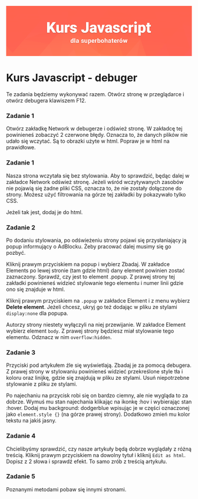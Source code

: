 ![](../../kursjs.png)

# Kurs Javascript - debuger


Te zadania będziemy wykonywać razem.
Otwórz stronę w przeglądarce i otwórz debugera klawiszem F12.

### Zadanie 1
Otwórz zakładkę Network w debugerze i odśwież stronę. W zakładcę tej powinieneś zobaczyć 2 czerwone błędy. Oznacza to, że danych plików nie udało się wczytać. Są to obrazki użyte w html. Popraw je w html na prawidłowe.

### Zadanie 1
Nasza strona wczytała się bez stylowania. Aby to sprawdzić, będąc dalej w zakładce Network odśwież stronę. Jeżeli wśród wczytywanych zasobów nie pojawią się żadne pliki CSS, oznacza to, że nie zostały dołączone do strony. Możesz użyć filtrowania na górze tej zakładki by pokazywało tylko CSS.

Jeżeli tak jest, dodaj je do html.

### Zadanie 2
Po dodaniu stylowania, po odświeżeniu strony pojawi się przysłaniający ją popup informujący o AdBlocku. Żeby pracować dalej musimy się go pozbyć.

Kliknij prawym przyciskiem na popup i wybierz Zbadaj.
W zakładce Elements po lewej stronie (tam gdzie html) dany element powinien zostać zaznaczony. Sprawdź, czy jest to element .popup. Z prawej strony tej zakładki powinieneś widzieć stylowanie tego elementu i numer linii gdzie ono się znajduje w html.

Kliknij prawym przyciskiem na `.popup` w zakładce Element i z menu wybierz **Delete element**.
Jeżeli chcesz, ukryj go też dodając w pliku ze stylami `display:none` dla popupa.

Autorzy strony niestety wyłączyli na niej przewijanie. W zakładce Element wybierz element `body`. Z prawej strony będziesz miał stylowanie tego elementu. Odznacz w nim `overflow:hidden`.


### Zadanie 3
Przyciski pod artykułem źle się wyświetlają. Zbadaj je za pomocą debugera. Z prawej strony w stylowaniu powinieneś widzieć przekreślone style tła i koloru oraz linijkę, gdzie się znajdują w pliku ze stylami. Usuń niepotrzebne stylowanie z pliku ze stylami.

Po najechaniu na przycisk robi się on bardzo ciemny, ale nie wygląda to za dobrze. Wymuś mu stan najechania klikając na ikonkę :hov i wybierając stan :hover. Dodaj mu background: dodgerblue wpisując je w części oznaczonej jako `element.style {}` (na górze prawej strony). Dodatkowo zmień mu kolor tekstu na jakiś jasny.

### Zadanie 4
Chcielibyśmy sprawdzić, czy nasze artykuły będą dobrze wyglądały z różną treścią.
Kliknij prawym przyciskiem na dowolny tytuł i kliknij `Edit as html`. Dopisz z 2 słowa i sprawdź efekt. To samo zrób z treścią artykułu.

### Zadanie 5
Poznanymi metodami pobaw się innymi stronami.
